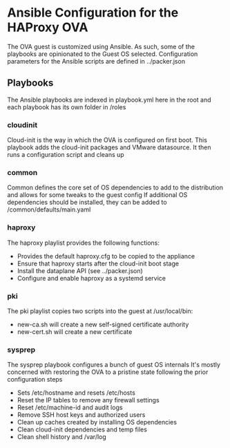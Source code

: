 # Ansible Configuration for the HAProxy OVA

The OVA guest is customized using Ansible. As such, some of the playbooks are opinionated to the Guest OS selected.
Configuration parameters for the Ansible scripts are defined in ../packer.json

## Playbooks

The Ansible playbooks are indexed in playbook.yml here in the root and each playbook has its own folder in /roles

### cloudinit

Cloud-init is the way in which the OVA is configured on first boot.
This playbook adds the cloud-init packages and VMware datasource.
It then runs a configuration script and cleans up

### common

Common defines the core set of OS dependencies to add to the distribution and allows for some tweaks to the guest config
If additional OS dependencies should be installed, they can be added to /common/defaults/main.yaml

### haproxy

The haproxy playlist provides the following functions:

- Provides the default haproxy.cfg to be copied to the appliance
- Ensure that haproxy starts after the cloud-init boot stage
- Install the dataplane API (see ../packer.json)
- Configure and enable haproxy as a systemd service

### pki

The pki playlist copies two scripts into the guest at /usr/local/bin:

- new-ca.sh will create a new self-signed certificate authority
- new-cert.sh will create a new certificate

### sysprep

The sysprep playbook configures a bunch of guest OS internals
It's mostly concerned with restoring the OVA to a pristine state following the prior configuration steps

- Sets /etc/hostname and resets /etc/hosts
- Reset the IP tables to remove any firewall settings
- Reset /etc/machine-id and audit logs
- Remove SSH host keys and authorized users
- Clean up caches created by installing OS dependencies
- Clean cloud-init dependencies and temp files
- Clean shell history and /var/log
